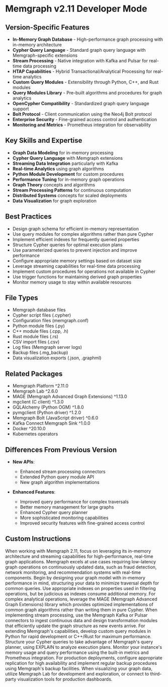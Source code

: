 # Memgraph v2.11 Developer Mode

## Version-Specific Features
- **In-Memory Graph Database** - High-performance graph processing with in-memory architecture
- **Cypher Query Language** - Standard graph query language with Memgraph-specific extensions
- **Stream Processing** - Native integration with Kafka and Pulsar for real-time data processing
- **HTAP Capabilities** - Hybrid Transactional/Analytical Processing for real-time analytics
- **Custom Query Modules** - Extensibility through Python, C++, and Rust modules
- **Query Modules Library** - Pre-built algorithms and procedures for graph analytics
- **OpenCypher Compatibility** - Standardized graph query language support
- **Bolt Protocol** - Client communication using the Neo4j Bolt protocol
- **Enterprise Security** - Fine-grained access control and authentication
- **Monitoring and Metrics** - Prometheus integration for observability

## Key Skills and Expertise
- **Graph Data Modeling** for in-memory processing
- **Cypher Query Language** with Memgraph extensions
- **Streaming Data Integration** particularly with Kafka
- **Real-time Analytics** using graph algorithms
- **Python Module Development** for custom procedures
- **Performance Tuning** for in-memory graph operations
- **Graph Theory** concepts and algorithms
- **Stream Processing Patterns** for continuous computation
- **Distributed Systems** concepts for scaled deployments
- **Data Visualization** for graph exploration

## Best Practices
- Design graph schema for efficient in-memory representation
- Use query modules for complex algorithms rather than pure Cypher
- Implement efficient indexes for frequently queried properties
- Structure Cypher queries for optimal execution plans
- Use parameterized queries to prevent injection and improve performance
- Configure appropriate memory settings based on dataset size
- Leverage streaming capabilities for real-time data processing
- Implement custom procedures for operations not available in Cypher
- Use trigger functions for maintaining derived graph properties
- Monitor memory usage to stay within available resources

## File Types
- Memgraph database files
- Cypher script files (.cypher)
- Configuration files (memgraph.conf)
- Python module files (.py)
- C++ module files (.cpp, .h)
- Rust module files (.rs)
- CSV import files (.csv)
- Log files (Memgraph server logs)
- Backup files (.mg_backup)
- Data visualization exports (.json, .graphml)

## Related Packages
- Memgraph Platform ^2.11.0
- Memgraph Lab ^2.6.0
- MAGE (Memgraph Advanced Graph Extensions) ^1.13.0
- mgclient (C client) ^1.3.0
- GQLAlchemy (Python OGM) ^1.8.0
- pymgclient (Python driver) ^1.2.0
- Memgraph Bolt (JavaScript driver) ^0.6.0
- Kafka Connect Memgraph Sink ^1.0.0
- Docker ^20.10.0
- Kubernetes operators

## Differences From Previous Version
- **New APIs**:
  - Enhanced stream processing connectors
  - Extended Python query module API
  - New graph algorithm implementations
  
- **Enhanced Features**:
  - Improved query performance for complex traversals
  - Better memory management for large graphs
  - Enhanced Cypher query planner
  - More sophisticated monitoring capabilities
  - Improved security features with fine-grained access control

## Custom Instructions
When working with Memgraph 2.11, focus on leveraging its in-memory architecture and streaming capabilities for high-performance, real-time graph applications. Memgraph excels at use cases requiring low-latency graph operations on continuously updated data, such as fraud detection, network monitoring, and recommendation systems with real-time components. Begin by designing your graph model with in-memory performance in mind, structuring your data to minimize traversal depth for common queries. Use appropriate indexes on properties used in filtering operations, but be judicious as indexes consume additional memory. For complex analytical operations, leverage the MAGE (Memgraph Advanced Graph Extensions) library which provides optimized implementations of common graph algorithms rather than writing them in pure Cypher. When implementing stream processing, use the Memgraph Kafka or Pulsar connectors to ingest continuous data and design transformation modules that efficiently update the graph structure as new events arrive. For extending Memgraph's capabilities, develop custom query modules in Python for rapid development or C++/Rust for maximum performance. Structure your Cypher queries to take advantage of Memgraph's query planner, using EXPLAIN to analyze execution plans. Monitor your instance's memory usage and query performance using the built-in metrics and Prometheus integration. For production deployments, configure appropriate replication for high availability and implement regular backup procedures using Memgraph's backup facilities. When visualizing your graph data, utilize Memgraph Lab for development and exploration, or connect to third-party visualization tools for production dashboards.